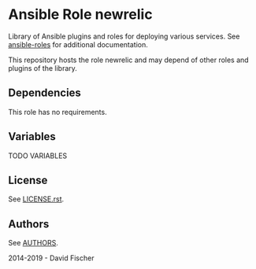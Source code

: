 # Ansible Role newrelic

Library of Ansible plugins and roles for deploying various services.
See [ansible-roles](https://github.com/davidfischer-ch/ansible-roles) for additional documentation.

This repository hosts the role newrelic and may depend of other roles and plugins of the library.

## Dependencies

This role has no requirements.

## Variables

TODO VARIABLES

## License

See [LICENSE.rst](LICENSE.rst).

## Authors

See [AUTHORS](AUTHORS).

2014-2019 - David Fischer
